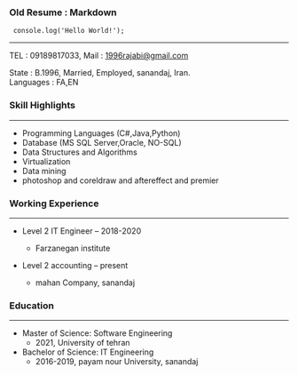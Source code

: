 ### Old Resume : Markdown
```
 console.log('Hello World!');
```



---

TEL  : 09189817033,
Mail : 1996rajabi@gmail.com <br/>

State : B.1996, Married, Employed, sanandaj, Iran. <br/>
Languages : FA,EN






### Skill Highlights
---
+	Programming Languages (C#,Java,Python)
+	Database (MS SQL Server,Oracle, NO-SQL)
+	Data Structures and Algorithms
+	Virtualization	
+	Data mining
+ photoshop and coreldraw and aftereffect and premier

### Working Experience
---
+ Level 2 IT Engineer – 2018-2020
  - Farzanegan institute 
    
+ Level 2 accounting – present
  - mahan Company, sanandaj
      
    
### Education
---
+ Master of Science: Software Engineering
  - 2021, University of tehran
+ Bachelor of Science: IT Engineering
  - 2016-2019, payam nour University, sanandaj
  



<br/>
 

